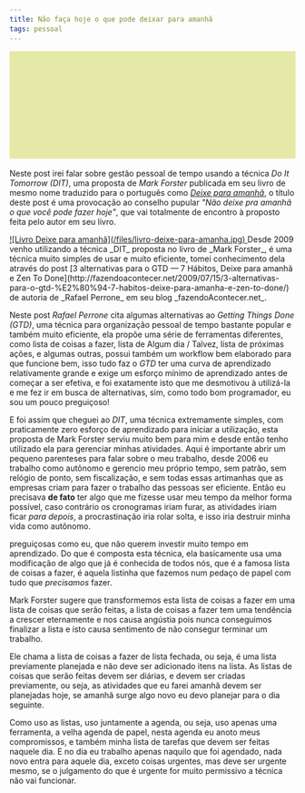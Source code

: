 ```yaml
---
title: Não faça hoje o que pode deixar para amanhã
tags: pessoal
---
```


![Default post image](/files/default-post-image.png)

Neste post irei falar sobre gestão pessoal de tempo usando a técnica _Do It
Tomorrow (DIT)_, uma proposta de _Mark Forster_ publicada em seu livro de mesmo
nome traduzido para o português como [_Deixe para
amanhã_](http://www.skoob.com.br/livro/141300ED157147-deixe-para-amanha), o
título deste post é uma provocação ao conselho pupular _"Não deixe pra amanhã o
que você pode fazer hoje"_, que vai totalmente de encontro à proposto feita
pelo autor em seu livro.

<!--
Falar sobre gestão pessoal de tempo, como organizar atividades
a fazer, como usar agenda, mapa mental para inspirar, ter disciplica
com horário, etc...
-->

<a href="http://www.skoob.com.br/livro/141300ED157147-deixe-para-amanha" class="float-right">
![Livro Deixe para amanhã](/files/livro-deixe-para-amanha.jpg)
</a>
Desde 2009 venho utilizando a técnica _DIT_ proposta no livro de _Mark
Forster_, é uma técnica muito simples de usar e muito eficiente, tomei
conhecimento dela através do post [3 alternativas para o GTD — 7 Hábitos, Deixe
para amanhã e Zen To
Done](http://fazendoacontecer.net/2009/07/15/3-alternativas-para-o-gtd-%E2%80%94-7-habitos-deixe-para-amanha-e-zen-to-done/)
de autoria de _Rafael Perrone_ em seu blog _fazendoAcontecer.net_.

Neste post _Rafael Perrone_ cita algumas alternativas ao _Getting Things Done
(GTD)_, uma técnica para organização pessoal de tempo bastante popular e também
muito eficiente, ela propõe uma série de ferramentas diferentes, como lista de
coisas a fazer, lista de Algum dia / Talvez, lista de próximas ações, e algumas
outras, possui também um workflow bem elaborado para que funcione bem, isso
tudo faz o _GTD_ ter uma curva de aprendizado relativamente grande e exige um
esforço mínimo de aprendizado antes de começar a ser efetiva, e foi exatamente
isto que me desmotivou à utilizá-la e me fez ir em busca de alternativas, sim,
como todo bom programador, eu sou um pouco preguiçoso!

E foi assim que cheguei ao _DIT_, uma técnica extremamente simples, com praticamente
zero esforço de aprendizado para iniciar a utilização, esta proposta de Mark Forster serviu
muito bem para mim e desde então tenho utilizado ela para gerenciar minhas
atividades. Aqui é importante abrir um pequeno parenteses para falar sobre o
meu trabalho, desde 2006 eu trabalho como autônomo e gerencio meu próprio
tempo, sem patrão, sem relógio de ponto, sem fiscalização, e sem todas essas
artimanhas que as empresas criam para fazer o trabalho das pessoas ser
eficiente. Então eu precisava **de fato** ter algo que me fizesse usar meu
tempo da melhor forma possível, caso contrário os cronogramas iriam furar, as
atividades iriam ficar _para depois_, a procrastinação iria rolar solta, e isso
iria destruir minha vida como autônomo.


 preguiçosas como eu, que não querem investir muito tempo em aprendizado.  Do que é composta esta
técnica, ela basicamente usa uma modificação de algo que já é conhecida de
todos nós, que é a famosa lista de coisas a fazer, é aquela listinha que
fazemos num pedaço de papel com tudo que *precisamos* fazer.

Mark Forster sugere que transformemos esta lista de coisas a fazer em uma lista
de coisas que serão feitas, a lista de coisas a fazer tem uma tendência a crescer
eternamente e nos causa angústia pois nunca conseguimos finalizar a lista e isto
causa sentimento de não consegur terminar um trabalho.

Ele chama a lista de coisas a fazer de lista fechada, ou seja, é uma lista previamente
planejada e não deve ser adicionado itens na lista. As listas de coisas que serão feitas
devem ser diárias, e devem ser criadas previamente, ou seja, as atividades que eu farei amanhã
devem ser planejadas hoje, se amanhã surge algo novo eu devo planejar para o dia seguinte.

Como uso as listas, uso juntamente a agenda, ou seja, uso apenas uma ferramenta, a velha
agenda de papel, nesta agenda eu anoto meus compromissos, e também minha lista de tarefas
que devem ser feitas naquele dia. E no dia eu trabalho apenas naquilo que foi agendado,
nada novo entra para aquele dia, exceto coisas urgentes, mas deve ser urgente mesmo, se
o julgamento do que é urgente for muito permissivo a técnica não vai funcionar.

<!--
Costumo dizer que este livro mudou minha vida, após a leitura dele ao colocar
em prática sua técnica me tornei muito mais organizado, conseguindo fazer todas as
atividades 
-->
